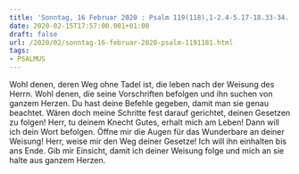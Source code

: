 ```yaml
---
title: 'Sonntag, 16 Februar 2020 : Psalm 119(118),1-2.4-5.17-18.33-34.'
date: 2020-02-15T17:57:00.001+01:00
draft: false
url: /2020/02/sonntag-16-februar-2020-psalm-1191181.html
tags: 
- PSALMUS
---
```


Wohl denen, deren Weg ohne Tadel ist, die leben nach der Weisung des Herrn. Wohl denen, die seine Vorschriften befolgen und ihn suchen von ganzem Herzen. Du hast deine Befehle gegeben, damit man sie genau beachtet. Wären doch meine Schritte fest darauf gerichtet, deinen Gesetzen zu folgen! Herr, tu deinem Knecht Gutes, erhalt mich am Leben! Dann will ich dein Wort befolgen. Öffne mir die Augen für das Wunderbare an deiner Weisung! Herr, weise mir den Weg deiner Gesetze! Ich will ihn einhalten bis ans Ende. Gib mir Einsicht, damit ich deiner Weisung folge und mich an sie halte aus ganzem Herzen.